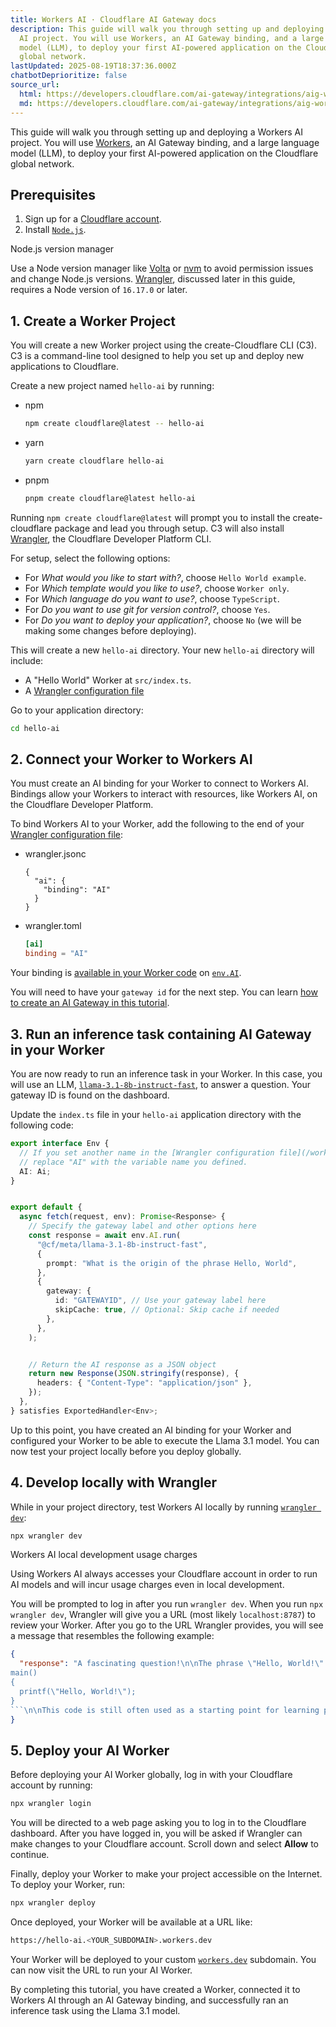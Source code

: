 ```yaml
---
title: Workers AI · Cloudflare AI Gateway docs
description: This guide will walk you through setting up and deploying a Workers
  AI project. You will use Workers, an AI Gateway binding, and a large language
  model (LLM), to deploy your first AI-powered application on the Cloudflare
  global network.
lastUpdated: 2025-08-19T18:37:36.000Z
chatbotDeprioritize: false
source_url:
  html: https://developers.cloudflare.com/ai-gateway/integrations/aig-workers-ai-binding/
  md: https://developers.cloudflare.com/ai-gateway/integrations/aig-workers-ai-binding/index.md
---
```


This guide will walk you through setting up and deploying a Workers AI project. You will use [Workers](https://developers.cloudflare.com/workers/), an AI Gateway binding, and a large language model (LLM), to deploy your first AI-powered application on the Cloudflare global network.

## Prerequisites

1. Sign up for a [Cloudflare account](https://dash.cloudflare.com/sign-up/workers-and-pages).
2. Install [`Node.js`](https://docs.npmjs.com/downloading-and-installing-node-js-and-npm).

Node.js version manager

Use a Node version manager like [Volta](https://volta.sh/) or [nvm](https://github.com/nvm-sh/nvm) to avoid permission issues and change Node.js versions. [Wrangler](https://developers.cloudflare.com/workers/wrangler/install-and-update/), discussed later in this guide, requires a Node version of `16.17.0` or later.

## 1. Create a Worker Project

You will create a new Worker project using the create-Cloudflare CLI (C3). C3 is a command-line tool designed to help you set up and deploy new applications to Cloudflare.

Create a new project named `hello-ai` by running:

* npm

  ```sh
  npm create cloudflare@latest -- hello-ai
  ```

* yarn

  ```sh
  yarn create cloudflare hello-ai
  ```

* pnpm

  ```sh
  pnpm create cloudflare@latest hello-ai
  ```

Running `npm create cloudflare@latest` will prompt you to install the create-cloudflare package and lead you through setup. C3 will also install [Wrangler](https://developers.cloudflare.com/workers/wrangler/), the Cloudflare Developer Platform CLI.

For setup, select the following options:

* For *What would you like to start with?*, choose `Hello World example`.
* For *Which template would you like to use?*, choose `Worker only`.
* For *Which language do you want to use?*, choose `TypeScript`.
* For *Do you want to use git for version control?*, choose `Yes`.
* For *Do you want to deploy your application?*, choose `No` (we will be making some changes before deploying).

This will create a new `hello-ai` directory. Your new `hello-ai` directory will include:

* A "Hello World" Worker at `src/index.ts`.
* A [Wrangler configuration file](https://developers.cloudflare.com/workers/wrangler/configuration/)

Go to your application directory:

```bash
cd hello-ai
```

## 2. Connect your Worker to Workers AI

You must create an AI binding for your Worker to connect to Workers AI. Bindings allow your Workers to interact with resources, like Workers AI, on the Cloudflare Developer Platform.

To bind Workers AI to your Worker, add the following to the end of your [Wrangler configuration file](https://developers.cloudflare.com/workers/wrangler/configuration/):

* wrangler.jsonc

  ```jsonc
  {
    "ai": {
      "binding": "AI"
    }
  }
  ```

* wrangler.toml

  ```toml
  [ai]
  binding = "AI"
  ```

Your binding is [available in your Worker code](https://developers.cloudflare.com/workers/reference/migrate-to-module-workers/#bindings-in-es-modules-format) on [`env.AI`](https://developers.cloudflare.com/workers/runtime-apis/handlers/fetch/).

You will need to have your `gateway id` for the next step. You can learn [how to create an AI Gateway in this tutorial](https://developers.cloudflare.com/ai-gateway/get-started/).

## 3. Run an inference task containing AI Gateway in your Worker

You are now ready to run an inference task in your Worker. In this case, you will use an LLM, [`llama-3.1-8b-instruct-fast`](https://developers.cloudflare.com/workers-ai/models/llama-3.1-8b-instruct-fast/), to answer a question. Your gateway ID is found on the dashboard.

Update the `index.ts` file in your `hello-ai` application directory with the following code:

```typescript
export interface Env {
  // If you set another name in the [Wrangler configuration file](/workers/wrangler/configuration/) as the value for 'binding',
  // replace "AI" with the variable name you defined.
  AI: Ai;
}


export default {
  async fetch(request, env): Promise<Response> {
    // Specify the gateway label and other options here
    const response = await env.AI.run(
      "@cf/meta/llama-3.1-8b-instruct-fast",
      {
        prompt: "What is the origin of the phrase Hello, World",
      },
      {
        gateway: {
          id: "GATEWAYID", // Use your gateway label here
          skipCache: true, // Optional: Skip cache if needed
        },
      },
    );


    // Return the AI response as a JSON object
    return new Response(JSON.stringify(response), {
      headers: { "Content-Type": "application/json" },
    });
  },
} satisfies ExportedHandler<Env>;
```

Up to this point, you have created an AI binding for your Worker and configured your Worker to be able to execute the Llama 3.1 model. You can now test your project locally before you deploy globally.

## 4. Develop locally with Wrangler

While in your project directory, test Workers AI locally by running [`wrangler dev`](https://developers.cloudflare.com/workers/wrangler/commands/#dev):

```bash
npx wrangler dev
```

Workers AI local development usage charges

Using Workers AI always accesses your Cloudflare account in order to run AI models and will incur usage charges even in local development.

You will be prompted to log in after you run `wrangler dev`. When you run `npx wrangler dev`, Wrangler will give you a URL (most likely `localhost:8787`) to review your Worker. After you go to the URL Wrangler provides, you will see a message that resembles the following example:

````json
{
  "response": "A fascinating question!\n\nThe phrase \"Hello, World!\" originates from a simple computer program written in the early days of programming. It is often attributed to Brian Kernighan, a Canadian computer scientist and a pioneer in the field of computer programming.\n\nIn the early 1970s, Kernighan, along with his colleague Dennis Ritchie, were working on the C programming language. They wanted to create a simple program that would output a message to the screen to demonstrate the basic structure of a program. They chose the phrase \"Hello, World!\" because it was a simple and recognizable message that would illustrate how a program could print text to the screen.\n\nThe exact code was written in the 5th edition of Kernighan and Ritchie's book \"The C Programming Language,\" published in 1988. The code, literally known as \"Hello, World!\" is as follows:\n\n```
main()
{
  printf(\"Hello, World!\");
}
```\n\nThis code is still often used as a starting point for learning programming languages, as it demonstrates how to output a simple message to the console.\n\nThe phrase \"Hello, World!\" has since become a catch-all phrase to indicate the start of a new program or a small test program, and is widely used in computer science and programming education.\n\nSincerely, I'm glad I could help clarify the origin of this iconic phrase for you!"
}
````

## 5. Deploy your AI Worker

Before deploying your AI Worker globally, log in with your Cloudflare account by running:

```bash
npx wrangler login
```

You will be directed to a web page asking you to log in to the Cloudflare dashboard. After you have logged in, you will be asked if Wrangler can make changes to your Cloudflare account. Scroll down and select **Allow** to continue.

Finally, deploy your Worker to make your project accessible on the Internet. To deploy your Worker, run:

```bash
npx wrangler deploy
```

Once deployed, your Worker will be available at a URL like:

```bash
https://hello-ai.<YOUR_SUBDOMAIN>.workers.dev
```

Your Worker will be deployed to your custom [`workers.dev`](https://developers.cloudflare.com/workers/configuration/routing/workers-dev/) subdomain. You can now visit the URL to run your AI Worker.

By completing this tutorial, you have created a Worker, connected it to Workers AI through an AI Gateway binding, and successfully ran an inference task using the Llama 3.1 model.
